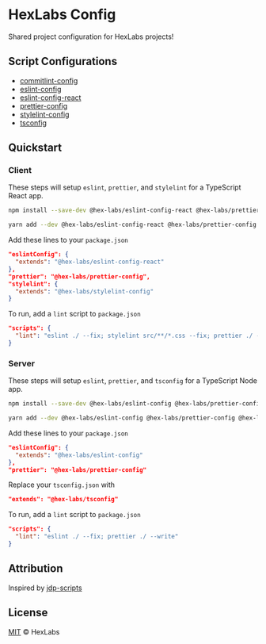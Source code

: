 # HexLabs Config

Shared project configuration for HexLabs projects!

## Script Configurations

- [commitlint-config](./packages/commitlint-config)
- [eslint-config](./packages/eslint-config)
- [eslint-config-react](./packages/eslint-config-react)
- [prettier-config](./packages/prettier-config)
- [stylelint-config](./packages/stylelint-config)
- [tsconfig](./packages/tsconfig)

## Quickstart

### Client
These steps will setup `eslint`, `prettier`, and `stylelint` for a TypeScript React app.

```bash
npm install --save-dev @hex-labs/eslint-config-react @hex-labs/prettier-config @hex-labs/stylelint-config eslint prettier stylelint

yarn add --dev @hex-labs/eslint-config-react @hex-labs/prettier-config @hex-labs/stylelint-config eslint prettier stylelint
```

Add these lines to your `package.json`

```json
"eslintConfig": {
  "extends": "@hex-labs/eslint-config-react"
},
"prettier": "@hex-labs/prettier-config",
"stylelint": {
  "extends": "@hex-labs/stylelint-config"
}
```

To run, add a `lint` script to `package.json`

```json
"scripts": {
  "lint": "eslint ./ --fix; stylelint src/**/*.css --fix; prettier ./ --write"
}
```

### Server
These steps will setup `eslint`, `prettier`, and `tsconfig` for a TypeScript Node app.

```bash
npm install --save-dev @hex-labs/eslint-config @hex-labs/prettier-config @hex-labs/tsconfig eslint prettier

yarn add --dev @hex-labs/eslint-config @hex-labs/prettier-config @hex-labs/tsconfig eslint prettier
```

Add these lines to your `package.json`

```json
"eslintConfig": {
  "extends": "@hex-labs/eslint-config"
},
"prettier": "@hex-labs/prettier-config"
```

Replace your `tsconfig.json` with

```json
"extends": "@hex-labs/tsconfig"
```

To run, add a `lint` script to `package.json`

```json
"scripts": {
  "lint": "eslint ./ --fix; prettier ./ --write"
}
```

## Attribution
Inspired by [jdp-scripts](https://github.com/john-d-pelingo/jdp-scripts)

## License

[MIT](LICENSE) &copy; HexLabs
